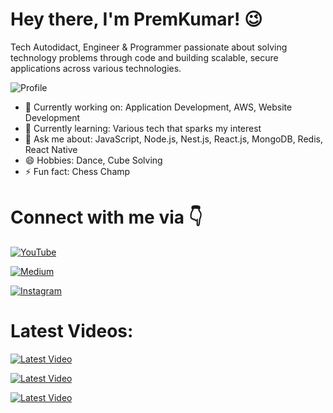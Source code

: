# Hey there, I'm PremKumar! 😉

Tech Autodidact, Engineer & Programmer passionate about solving technology problems through code and building scalable, secure applications across various technologies.

![Profile](https://komarev.com/ghpvc/?username=PremRockz&color=blueviolet)

- 🔭 Currently working on: Application Development, AWS, Website Development
- 🌱 Currently learning: Various tech that sparks my interest
- 💬 Ask me about: JavaScript, Node.js, Nest.js, React.js, MongoDB, Redis, React Native
- 😄 Hobbies: Dance, Cube Solving
- ⚡ Fun fact: Chess Champ

# Connect with me via 👇
[![YouTube](https://img.shields.io/badge/YouTube-🎥%20UnboX_Now-red?style=for-the-badge&logo=youtube&logoColor=white)](https://youtube.com/@UnboX_Now?si=KfrPDANtatH87Cg3) 

[![Medium](https://img.shields.io/badge/Medium-Read-blue?style=for-the-badge&logo=medium)](https://medium.com/@prem__kumar)

[![Instagram](https://img.shields.io/badge/Instagram-Follow-pink?style=for-the-badge&logo=instagram)](https://www.instagram.com/unbox_the_insights/)

# Latest Videos:
[![Latest Video](https://img.youtube.com/vi/YourVideo1ID/0.jpg)](https://youtu.be/cUWGLik3nYQ)

[![Latest Video](https://img.youtube.com/vi/YourVideo1ID/0.jpg)](https://youtu.be/rYMLwT94GCc)

[![Latest Video](https://img.youtube.com/vi/YourVideo1ID/0.jpg)](https://youtu.be/-90OHI_Gd80)






